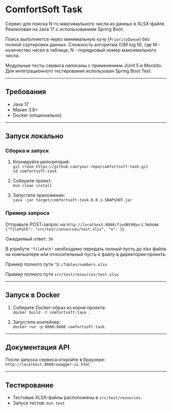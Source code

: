 # ComfortSoft Task

Сервис для поиска N-го максимального числа из данных в XLSX-файле. Реализован на Java 17 с использованием Spring Boot.

Поиск выполняется через минимальную кучу (`PriorityQueue`) без полной сортировки данных. Сложность алгоритма O(M log N), где M - количество чисел в таблице; N - порядковый номер максимального числа.

Модульные тесты сервиса написаны с применением JUnit 5 и Mockito. Для интеграционного тестирования использован Spring Boot Test.

---

## Требования
- Java 17
- Maven 3.8+
- Docker (опционально)

---

## Запуск локально

### Сборка и запуск
1. Клонируйте репозиторий:  
   `git clone https://github.com/your-repo/comfortsoft-task.git`  
   `cd comfortsoft-task`

2. Соберите проект:  
   `mvn clean install`

3. Запустите приложение:  
   `java -jar target/comfortsoft-task-0.0.1-SNAPSHOT.jar`

### Пример запроса
Отправьте POST-запрос на `http://localhost:8080/findNthMax` с телом:  
`{"filePath": "src/test/resources/test.xlsx", "n": 3}`

Ожидаемый ответ: `30`

В атрибуте `"filePath"` необходимо передать полный пусть до xlsx файла на компьютере или относительный пусть к файлу в директории проекта.

Пример полного пути `"D:/Tables/numbers.xlsx`

Пример полного пути `src/test/resources/test.xlsx`

---

## Запуск в Docker

1. Соберите Docker-образ из корня проекта:  
   `docker build -t comfortsoft-task .`

2. Запустите контейнер:  
   `docker run -p 8080:8080 comfortsoft-task`

---

## Документация API
После запуска сервиса откройте в браузере:  
`http://localhost:8080/swagger-ui.html`

---

## Тестирование
- Тестовые XLSX-файлы расположены в `src/test/resources`.
- Запуск тестов: `mvn test`

